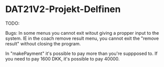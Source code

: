 # DAT21V2-Projekt-Delfinen

TODO:


Bugs: 
In some menus you cannot exit witout giving a propper input to the system. IE in the coach remove result menu, you cannot exit the "remove result" 
without closing the program. 

In "makePayment" it's possible to pay more than you're suppposed to. If you need to pay 1600 DKK, it's possible to pay 40000.
